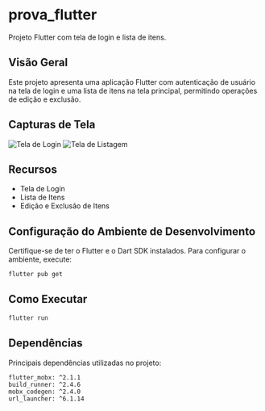 # prova_flutter

Projeto Flutter com tela de login e lista de itens.

## Visão Geral

Este projeto apresenta uma aplicação Flutter com autenticação de usuário na tela de login e uma lista de itens na tela principal, permitindo operações de edição e exclusão.

## Capturas de Tela

![Tela de Login](https://github.com/joaoygo/prova_flutter/blob/main/prints/TelaDeLogin.png)
![Tela de Listagem](https://github.com/joaoygo/prova_flutter/blob/main/prints/TelaDeListagem.png)

## Recursos

- Tela de Login
- Lista de Itens
- Edição e Exclusão de Itens

## Configuração do Ambiente de Desenvolvimento

Certifique-se de ter o Flutter e o Dart SDK instalados. Para configurar o ambiente, execute:

```bash
flutter pub get
```

## Como Executar

```bash
flutter run
```

## Dependências
Principais dependências utilizadas no projeto:

    flutter_mobx: ^2.1.1
    build_runner: ^2.4.6
    mobx_codegen: ^2.4.0
    url_launcher: ^6.1.14

